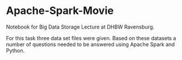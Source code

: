 # Apache-Spark-Movie


Notebook for Big Data Storage Lecture at DHBW Ravensburg.

For this task three data set files were given. Based on these datasets a number of questions needed to be answered using Apache Spark and Python.
